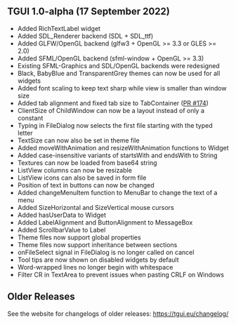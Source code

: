 TGUI 1.0-alpha  (17 September 2022)
-----------------------------------

- Added RichTextLabel widget
- Added SDL\_Renderer backend (SDL + SDL\_ttf)
- Added GLFW/OpenGL backend (glfw3 + OpenGL >= 3.3 or GLES >= 2.0)
- Added SFML/OpenGL backend (sfml-window + OpenGL >= 3.3)
- Existing SFML-Graphics and SDL/OpenGL backends were redesigned
- Black, BabyBlue and TransparentGrey themes can now be used for all widgets
- Added font scaling to keep text sharp while view is smaller than window size
- Added tab alignment and fixed tab size to TabContainer ([PR #174](https://github.com/texus/TGUI/pull/174))
- ClientSize of ChildWindow can now be a layout instead of only a constant
- Typing in FileDialog now selects the first file starting with the typed letter
- TextSize can now also be set in theme file
- Added moveWithAnimation and resizeWithAnimation functions to Widget
- Added case-insensitive variants of startsWith and endsWith to String
- Textures can now be loaded from base64 string
- ListView columns can now be resizable
- ListView icons can also be saved in form file
- Position of text in buttons can now be changed
- Added changeMenuItem function to MenuBar to change the text of a menu
- Added SizeHorizontal and SizeVertical mouse cursors
- Added hasUserData to Widget
- Added LabelAlignment and ButtonAlignment to MessageBox
- Added ScrollbarValue to Label
- Theme files now support global properties
- Theme files now support inheritance between sections
- onFileSelect signal in FileDialog is no longer called on cancel
- Tool tips are now shown on disabled widgets by default
- Word-wrapped lines no longer begin with whitespace
- Filter CR in TextArea to prevent issues when pasting CRLF on Windows


Older Releases
--------------

See the website for changelogs of older releases: https://tgui.eu/changelog/

